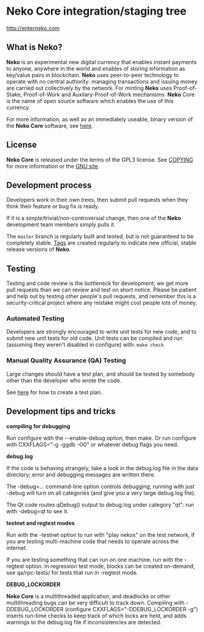 Neko Core integration/staging tree
=====================================

http://enterneko.com

What is Neko?
----------------

**Neko** is an experimental new digital currency that enables instant payments to
anyone, anywhere in the world and enables of storing information as key/value pairs
in blockchain. **Neko** uses peer-to-peer technology to operate
with no central authority: managing transactions and issuing money are carried
out collectively by the network. For minting **Neko** uses Proof-of-Stake,
Proof-of-Work and Auxilary-Proof-of-Work mechanisms. **Neko** Core is the name of
open source software which enables the use of this currency.

For more information, as well as an immediately useable, binary version of
the **Neko Core** software, see [here](http://enterneko.com/).

License
-------

**Neko Core** is released under the terms of the GPL3 license. See [COPYING](COPYING) for more
information or the [GNU site](https://www.gnu.org/licenses/gpl.html).

Development process
-------------------

Developers work in their own trees, then submit pull requests when they think
their feature or bug fix is ready.

If it is a simple/trivial/non-controversial change, then one of the **Neko**
development team members simply pulls it.


The `master` branch is regularly built and tested, but is not guaranteed to be
completely stable. [Tags](https://github.com/Exgibichi/neko/releases) are created
regularly to indicate new official, stable release versions of **Neko**.

Testing
-------

Testing and code review is the bottleneck for development; we get more pull
requests than we can review and test on short notice. Please be patient and help out by testing
other people's pull requests, and remember this is a security-critical project where any mistake might cost people
lots of money.

### Automated Testing

Developers are strongly encouraged to write unit tests for new code, and to
submit new unit tests for old code. Unit tests can be compiled and run (assuming they weren't disabled in configure) with: `make check`

### Manual Quality Assurance (QA) Testing

Large changes should have a test plan, and should be tested by somebody other
than the developer who wrote the code.

See [here](https://github.com/bitcoin/QA/) for how to create a test plan.

Development tips and tricks
---------------------------

**compiling for debugging**

Run configure with the --enable-debug option, then make. Or run configure with
CXXFLAGS="-g -ggdb -O0" or whatever debug flags you need.

**debug.log**

If the code is behaving strangely, take a look in the debug.log file in the data directory;
error and debugging messages are written there.

The -debug=... command-line option controls debugging; running with just -debug will turn
on all categories (and give you a very large debug.log file).

The Qt code routes qDebug() output to debug.log under category "qt": run with -debug=qt
to see it.

**testnet and regtest modes**

Run with the -testnet option to run with "play nekos" on the test network, if you
are testing multi-machine code that needs to operate across the internet.

If you are testing something that can run on one machine, run with the -regtest option.
In regression test mode, blocks can be created on-demand; see qa/rpc-tests/ for tests
that run in -regtest mode.

**DEBUG_LOCKORDER**

**Neko Core** is a multithreaded application, and deadlocks or other multithreading bugs
can be very difficult to track down. Compiling with -DDEBUG_LOCKORDER (configure
CXXFLAGS="-DDEBUG_LOCKORDER -g") inserts run-time checks to keep track of which locks
are held, and adds warnings to the debug.log file if inconsistencies are detected.
